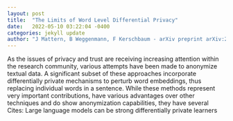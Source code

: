 ```yaml
---
layout: post
title:  "The Limits of Word Level Differential Privacy"
date:   2022-05-10 03:22:04 -0400
categories: jekyll update
author: "J Mattern, B Weggenmann, F Kerschbaum - arXiv preprint arXiv:2205.02130, 2022"
---
```

As the issues of privacy and trust are receiving increasing attention within the research community, various attempts have been made to anonymize textual data. A significant subset of these approaches incorporate differentially private mechanisms to perturb word embeddings, thus replacing individual words in a sentence. While these methods represent very important contributions, have various advantages over other techniques and do show anonymization capabilities, they have several Cites: Large language models can be strong differentially private learners